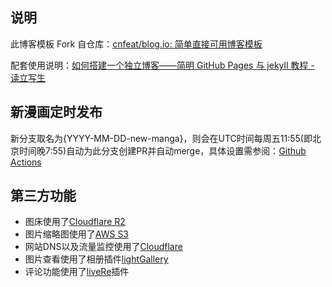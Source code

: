 ## 说明

此博客模板 Fork 自仓库：[cnfeat/blog.io: 简单直接可用博客模板](https://github.com/cnfeat/blog.io)

配套使用说明：[如何搭建一个独立博客——简明 GitHub Pages 与 jekyll 教程 - 读立写生](http://www.cnfeat.com/blog/2014/05/10/how-to-build-a-blog/)

## 新漫画定时发布

新分支取名为{YYYY-MM-DD-new-manga}，则会在UTC时间每周五11:55(即北京时间晚7:55)自动为此分支创建PR并自动merge，具体设置需参阅：[Github Actions](https://github.com/lyfllrr/lyfllrr.github.io/blob/main/.github/workflows/merge-pr.yml)

## 第三方功能

- 图床使用了[Cloudflare R2](https://www.cloudflare.com/ja-jp/developer-platform/r2/)
- 图片缩略图使用了[AWS S3](https://aws.amazon.com/s3/)
- 网站DNS以及流量监控使用了[Cloudflare](https://www.cloudflare.com/)
- 图片查看使用了相册插件[lightGallery](https://www.lightgalleryjs.com/)
- 评论功能使用了[liveRe](https://livere.com/login_form)插件